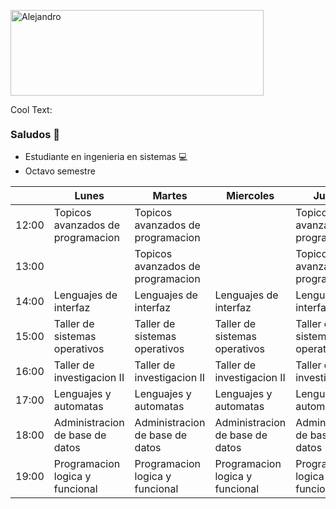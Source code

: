 
<a href="https://cooltext.com"><img src="https://images.cooltext.com/5549083.png" width="405" height="137" alt="Alejandro" /></a>
<br /> <a href="https://cooltext.com">

<a href="http://cooltext.com" target="_top"><img src="https://cooltext.com/images/ct_pixel.gif" width="80" height="15" alt="Cool Text: Logo and Graphics Generator" border="0" /></a>
### Saludos 👋

- Estudiante en ingenieria en sistemas 💻 
- Octavo semestre





|       | Lunes                             | Martes | Miercoles | Jueves | Viernes |
|-------|-----------------------------------|--------|-----------|--------|---------|
| 12:00 | Topicos avanzados de programacion |Topicos avanzados de programacion|           | Topicos avanzados de programacion       |         |
| 13:00 |                                   |Topicos avanzados de programacion|           | Topicos avanzados de programacion       |         |
| 14:00 | Lenguajes de interfaz             | Lenguajes de interfaz       | Lenguajes de interfaz          |Lenguajes de interfaz|         |
| 15:00 | Taller de sistemas operativos     |Taller de sistemas operativos| Taller de sistemas operativos| Taller de sistemas operativos|         |
| 16:00 | Taller de investigacion II        |Taller de investigacion II        |Taller de investigacion II           | Taller de investigacion II       |         |
| 17:00 | Lenguajes y automatas             | Lenguajes y automatas        |Lenguajes y automatas            | Lenguajes y automatas        | Lenguajes y automatas         |Lenguajes y automatas 
| 18:00 | Administracion de base de datos   |Administracion de base de datos         | Administracion de base de datos           | Administracion de base de datos        |Administracion de base de datos          |
| 19:00 | Programacion logica y funcional   |Programacion logica y funcional        | Programacion logica y funcional          | Programacion logica y funcional       |         |
